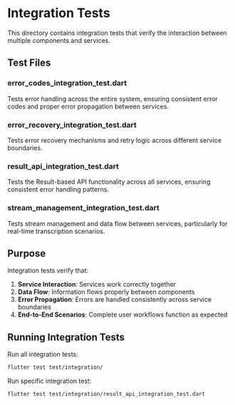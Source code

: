 # Integration Tests

This directory contains integration tests that verify the interaction between multiple components and services.

## Test Files

### error_codes_integration_test.dart
Tests error handling across the entire system, ensuring consistent error codes and proper error propagation between services.

### error_recovery_integration_test.dart
Tests error recovery mechanisms and retry logic across different service boundaries.

### result_api_integration_test.dart
Tests the Result-based API functionality across all services, ensuring consistent error handling patterns.

### stream_management_integration_test.dart
Tests stream management and data flow between services, particularly for real-time transcription scenarios.

## Purpose

Integration tests verify that:

1. **Service Interaction**: Services work correctly together
2. **Data Flow**: Information flows properly between components
3. **Error Propagation**: Errors are handled consistently across service boundaries
4. **End-to-End Scenarios**: Complete user workflows function as expected

## Running Integration Tests

Run all integration tests:
```bash
flutter test test/integration/
```

Run specific integration test:
```bash
flutter test test/integration/result_api_integration_test.dart
```